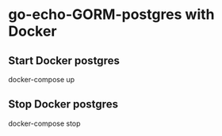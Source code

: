 # go-echo-GORM-postgres with Docker

## Start Docker postgres

docker-compose up

## Stop Docker postgres

docker-compose stop
